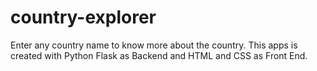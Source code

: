 # country-explorer
Enter any country name to know more about the country.
This apps is created with Python Flask as Backend and HTML and CSS as Front End.
